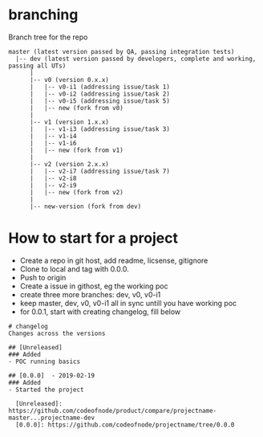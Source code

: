 # branching
Branch tree for the repo

```text
master (latest version passed by QA, passing integration tests)
  |-- dev (latest version passed by developers, complete and working, passing all UTs)
      |
      |-- v0 (version 0.x.x)
      |   |-- v0-i1 (addressing issue/task 1)
      |   |-- v0-i2 (addressing issue/task 2)
      |   |-- v0-i5 (addressing issue/task 5)
      |   |-- new (fork from v0)
      |
      |-- v1 (version 1.x.x)
      |   |-- v1-i3 (addressing issue/task 3)
      |   |-- v1-i4
      |   |-- v1-i6
      |   |-- new (fork from v1)
      |
      |-- v2 (version 2.x.x)
      |   |-- v2-i7 (addressing issue/task 7)
      |   |-- v2-i8
      |   |-- v2-i9
      |   |-- new (fork from v2)
      |
      |-- new-version (fork from dev)
```

# How to start for a project
- Create a repo in git host, add readme, licsense, gitignore
- Clone to local and tag with 0.0.0.
- Push to origin
- Create a issue in githost, eg the working poc
- create three more branches: dev, v0, v0-i1
- keep master, dev, v0, v0-i1 all in sync untill you have working poc
- for 0.0.1, start with creating changelog, fill below

```text
# changelog
Changes across the versions

## [Unreleased]
### Added
- POC running basics

## [0.0.0]  - 2019-02-19
### Added
- Started the project

  [Unreleased]: https://github.com/codeofnode/product/compare/projectname-master...projectname-dev
  [0.0.0]: https://github.com/codeofnode/projectname/tree/0.0.0
```
